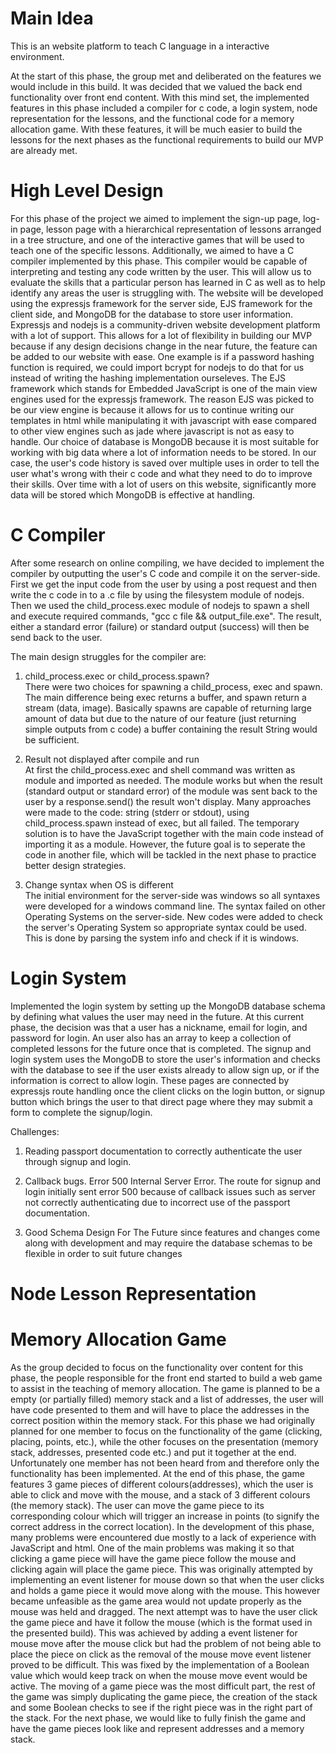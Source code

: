 Main Idea
===============================================================================================================================================
This is an website platform to teach C language in a interactive environment. 

At the start of this phase, the group met and deliberated on the features we would include in this build. It was decided that we valued the back end functionality over front end content. With this mind set, the implemented features in this phase included a compiler for c code, a login system, node representation for the lessons, and the functional code for a memory allocation game. With these features, it will be much easier to build the lessons for the next phases as the functional requirements to build our MVP are already met.

High Level Design
==============================================================================================================================================
For this phase of the project we aimed to implement the sign-up page, log-in page, lesson page with a hierarchical representation of lessons arranged in a tree structure, and one of the interactive games that will be used to teach one of the specific lessons. Additionally, we aimed to have a C compiler implemented by this phase. This compiler would be capable of interpreting and testing any code written by the user. This will allow us to evaluate the skills that a particular person has learned in C as well as to help identify any areas the user is struggling with. The website will be developed using the expressjs framework for the server side, EJS framework for the client side, and MongoDB for the database to store user information. Expressjs and nodejs is a community-driven website development platform with a lot of support. This allows for a lot of flexibility in building our MVP because if any design decisions change in the near future, the feature can be added to our website with ease. One example is if a password hashing function is required, we could import bcrypt for nodejs to do that for us instead of writing the hashing implementation ourseleves. The EJS framework which stands for Embedded JavaScript is one of the main view engines used for the expressjs framework. The reason EJS was picked to be our view engine is because it allows for us to continue writing our templates in html while manipulating it with javascript with ease compared to other view engines such as jade where javascript is not as easy to handle. Our choice of database is MongoDB because it is most suitable for working with big data where a lot of information needs to be stored. In our case, the user's code history is saved over multiple uses in order to tell the user what's wrong with their c code and what they need to do to improve their skills. Over time with a lot of users on this website, significantly more data will be stored which MongoDB is effective at handling. 

C Compiler
==============================================================================================================================================
After some research on online compiling, we have decided to implement the compiler by outputting the user's C code and compile it on the server-side. First we get the input code from the user by using a post request and then write the c code in to a .c file by using the filesystem module of nodejs. Then we used the child_process.exec module of nodejs to spawn a shell and execute required commands, "gcc c file && output_file.exe". The result, either a standard error (failure) or standard output (success) will then be send back to the user.

The main design struggles for the compiler are:

1) child_process.exec or child_process.spawn?  
	There were two choices for spawning a child_process, exec and spawn. The main difference being exec returns a buffer, and spawn return a stream (data, image). Basically spawns are capable of returning large amount of data but due to the nature of our feature (just returning simple outputs from c code) a buffer containing the result String would be sufficient. 

2) Result not displayed after compile and run                                                                                        
	At first the child_process.exec and shell command was written as module and imported as needed. The module works but when the result (standard output or standard error) of the module was sent back to the user by a response.send() the result won't display. Many approaches were made to the code: string (stderr or stdout), using child_process.spawn instead of exec, but all failed. The temporary solution is to have the JavaScript together with the main code instead of importing it as a module. However, the future goal is to seperate the code in another file, which will be tackled in the next phase to practice better design strategies.

3) Change syntax when OS is different                                                                                                 
	The initial environment for the server-side was windows so all syntaxes were developed for a windows command line. The syntax failed on other Operating Systems on the server-side. New codes were added to check the server's Operating System so appropriate syntax could be used. This is done by parsing the system info and check if it is windows. 


Login System
==============================================================================================================================================
Implemented the login system by setting up the MongoDB database schema by defining what values the user may need in the future. At this current phase, the decision was that a user has a nickname, email for login, and password for login. An user also has an array to keep a collection of completed lessons for the future once that is completed. The signup and login system uses the MongoDB to store the user's information and checks with the database to see if the user exists already to allow sign up, or if the information is correct to allow login. These pages are connected by expressjs route handling once the client clicks on the login button, or signup button which brings the user to that direct page where they may submit a form to complete the signup/login.

Challenges:
1) Reading passport documentation to correctly authenticate the user through signup and login.

2) Callback bugs. Error 500 Internal Server Error. The route for signup and login initially sent error 500 because of callback issues such as server not correctly authenticating due to incorrect use of the passport documentation. 

3) Good Schema Design For The Future since features and changes come along with development and may require the database schemas to be flexible in order to suit future changes

Node Lesson Representation
==============================================================================================================================================


Memory Allocation Game
==============================================================================================================================================
As the group decided to focus on the functionality over content for this phase, the people responsible for the front end started to build a web game to assist in the teaching of memory allocation. The game is planned to be a empty (or partially filled) memory stack and a list of addresses, the user will have code presented to them and will have to place the addresses in the correct position within the memory stack. For this phase we had originally planned for one member to focus on the functionality of the game (clicking, placing, points, etc.), while the other focuses on the presentation (memory stack, addresses, presented code etc.) and put it together at the end. Unfortunately one member has not been heard from and therefore only the functionality has been implemented. At the end of this phase, the game features 3 game pieces of different colours(addresses), which the user is able to click and move with the mouse, and a stack of 3 different colours (the memory stack). The user can move the game piece to its corresponding colour which will trigger an increase in points (to signify the correct address in the correct location). In the development of this phase, many problems were encountered due mostly to a lack of experience with JavaScript and html. One of the main problems was making it so that clicking a game piece will have the game piece follow the mouse and clicking again will place the game piece. This was originally attempted by implementing an event listener for mouse down so that when the user clicks and holds a game piece it would move along with the mouse. This however became unfeasible as the game area would not update properly as the mouse was held and dragged. The next attempt was to have the user click the game piece and have it follow the mouse (which is the format used in the presented build). This was achieved by adding a event listener for mouse move after the mouse click but had the problem of not being able to place the piece on click as the removal of the mouse move event listener proved to be difficult. This was fixed by the implementation of a Boolean value which would keep track on when the mouse move event would be active. The moving of a game piece was the most difficult part, the rest of the game was simply duplicating the game piece, the creation of the stack and some Boolean checks to see if the right piece was in the right part of the stack. For the next phase, we would like to fully finish the game and have the game pieces look like and represent addresses and a memory stack.
